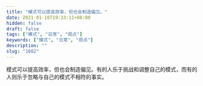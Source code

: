 ```yaml
---
title: "模式可以提高效率，但也会制造偏见。"
date: 2021-01-16T19:33:11+08:00
hidden: false
draft: false
tags: ["模式", "日常", "观点"]
keywords: ["模式", "日常", "观点"]
description: ""
slug: "1602"
---
```


模式可以提高效率，但也会制造偏见。有的人乐于挑战和调整自己的模式，而有的人则乐于忽略与自己的模式不相符的事实。